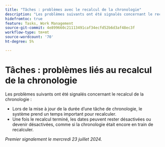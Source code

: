 ```yaml
---
title: "Tâches : problèmes avec le recalcul de la chronologie"
description: "Les problèmes suivants ont été signalés concernant le recalcul de la chronologie."
hidefromtoc: true
feature: Tasks, Work Management
source-git-commit: 4e899660c21113491caf34ecfd52b6d3af48ec3f
workflow-type: tm+mt
source-wordcount: '70'
ht-degree: 5%

---
```



# Tâches : problèmes liés au recalcul de la chronologie

Les problèmes suivants ont été signalés concernant le recalcul de la chronologie :

* Lors de la mise à jour de la durée d’une tâche de chronologie, le système prend un temps important pour recalculer.
* Une fois le recalcul terminé, les dates peuvent rester désactivées ou devenir désactivées, comme si la chronologie était encore en train de recalculer.

_Premier signalement le mercredi 23 juillet 2024._
